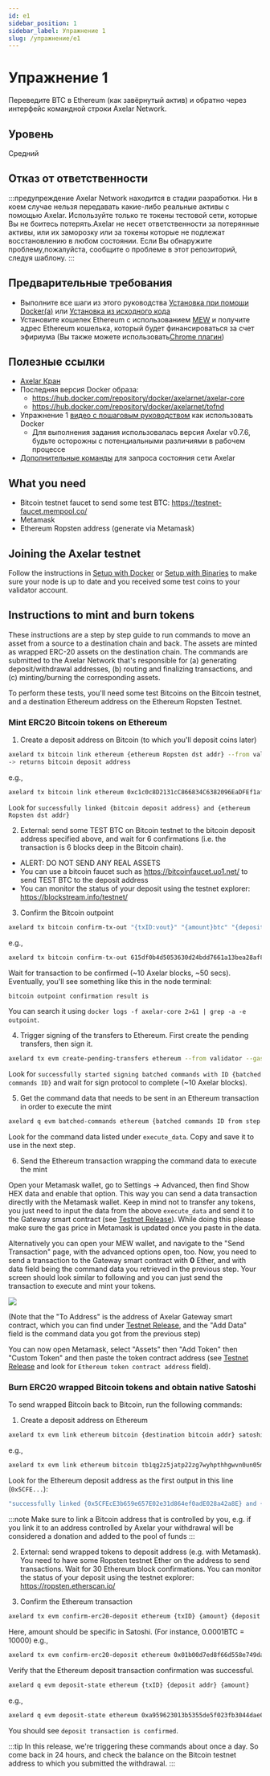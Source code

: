```yaml
---
id: e1
sidebar_position: 1
sidebar_label: Упражнение 1
slug: /упражнение/e1
---
```

# Упражнение 1
Переведите BTC в Ethereum (как завёрнутый актив) и обратно через интерфейс командной строки Axelar Network.

## Уровень
Средний

## Отказ от ответственности
:::предупреждение
Axelar Network находится в стадии разработки. Ни в коем случае нельзя передавать какие-либо реальные активы с помощью Axelar. Используйте только те токены тестовой сети, которые Вы не боитесь потерять.Axelar не несет ответственности за потерянные активы, или их заморозку или за токены которые не подлежат восстановлению в любом состоянии. Если Вы обнаружите проблему,пожалуйста, сообщите о проблеме в этот репозиторий, следуя шаблону.
:::

## Предварительные требования
- Выполните все шаги из этого руководства [Установка при помощи Docker(a)](/setup-docker) или [Установка из исходного кода](/setup-binaries)
- Установите кошелек Ethereum с использованием [MEW](https://www.myetherwallet.com/) и получите адрес Ethereum кошелька, который будет финансироваться за счет эфириума (Вы также можете использовать[Chrome плагин](https://chrome.google.com/webstore/detail/mew-cx/nlbmnnijcnlegkjjpcfjclmcfggfefdm?hl=en))

## Полезные ссылки
- [Axelar Кран](http://faucet.testnet.axelar.dev/)
- Последняя версия Docker образа:
  + https://hub.docker.com/repository/docker/axelarnet/axelar-core
  + https://hub.docker.com/repository/docker/axelarnet/tofnd
- Упражнение 1 [видео с пошаговым руководством](https://youtu.be/QC7Gx-ydTtw) как использовать Docker 
  + Для выполнения задания использовалась версия Axelar v0.7.6, будьте осторожны с потенциальными различиями в рабочем процессе
- [Дополнительные команды](/extra-commands) для запроса состояния сети Axelar

## What you need
- Bitcoin testnet faucet to send some test BTC: https://testnet-faucet.mempool.co/
- Metamask
- Ethereum Ropsten address (generate via Metamask)


## Joining the Axelar testnet

Follow the instructions in [Setup with Docker](/setup-docker) or [Setup with Binaries](/setup-binaries) to make sure your node is up to date and you received some test coins to your validator account.

## Instructions to mint and burn tokens
These instructions are a step by step guide to run commands to move an asset from a source to a destination chain and back. The assets are minted as wrapped ERC-20 assets on the destination chain. The commands are submitted to the Axelar Network that's responsible for (a) generating deposit/withdrawal addresses, (b) routing and finalizing transactions, and (c) minting/burning the corresponding assets.

To perform these tests, you'll need some test Bitcoins on the Bitcoin testnet, and a destination Ethereum address on the Ethereum Ropsten Testnet.

### Mint ERC20 Bitcoin tokens on Ethereum

1. Create a deposit address on Bitcoin (to which you'll deposit coins later)

```bash
axelard tx bitcoin link ethereum {ethereum Ropsten dst addr} --from validator
-> returns bitcoin deposit address
```

e.g.,

```bash
axelard tx bitcoin link ethereum 0xc1c0c8D2131cC866834C6382096EaDFEf1af2F52 --from validator
```

Look for `successfully linked {bitcoin deposit address} and {ethereum Ropsten dst addr}`

2. External: send some TEST BTC on Bitcoin testnet to the bitcoin deposit address specified above, and wait for 6 confirmations (i.e. the transaction is 6 blocks deep in the Bitcoin chain).
- ALERT: DO NOT SEND ANY REAL ASSETS
- You can use a bitcoin faucet such as https://bitcoinfaucet.uo1.net/ to send TEST BTC to the deposit address
- You can monitor the status of your deposit using the testnet explorer: https://blockstream.info/testnet/


3. Confirm the Bitcoin outpoint

```bash
axelard tx bitcoin confirm-tx-out "{txID:vout}" "{amount}btc" "{deposit address}" --from validator
```

e.g.,

```bash
axelard tx bitcoin confirm-tx-out 615df0b4d5053630d24bdd7661a13bea28af8bc1eb0e10068d39b4f4f9b6082d:0 0.00088btc tb1qlteveekr7u2qf8faa22gkde37epngsx9d7vgk98ujtzw77c27k7qk2qvup --from validator
```

Wait for transaction to be confirmed (~10 Axelar blocks, ~50 secs).
Eventually, you'll see something like this in the node terminal:

```bash
bitcoin outpoint confirmation result is
```

You can search it using `docker logs -f axelar-core 2>&1 | grep -a -e outpoint`.

4. Trigger signing of the transfers to Ethereum. First create the pending transfers, then sign it.

```bash
axelard tx evm create-pending-transfers ethereum --from validator --gas auto --gas-adjustment 1.2 && axelard tx evm sign-commands ethereum --from validator --gas auto --gas-adjustment 1.2
```
Look for `successfully started signing batched commands with ID {batched commands ID}` and wait for sign protocol to complete (~10 Axelar blocks).

5. Get the command data that needs to be sent in an Ethereum transaction in order to execute the mint

```bash
axelard q evm batched-commands ethereum {batched commands ID from step 4}
```
Look for the command data listed under `execute_data`. Copy and save it to use in the next step.

6. Send the Ethereum transaction wrapping the command data to execute the mint

Open your Metamask wallet, go to Settings -> Advanced, then find Show HEX data and enable that option. This way you can send a data transaction directly with the Metamask wallet. Keep in mind not to transfer any tokens, you just need to input the data from the above `execute_data` and send it to the Gateway smart contract (see [Testnet Release](/testnet-releases)). While doing this please make sure the gas price in Metamask is updated once you paste in the data.

Alternatively you can open your MEW wallet, and navigate to the "Send Transaction" page, with the advanced options open, too. Now, you need to send a transaction to the Gateway smart contract with **0** Ether, and with data field being the command data you retrieved in the previous step. Your screen should look similar to following and you can just send the transaction to execute and mint your tokens.

![](https://user-images.githubusercontent.com/1995809/118490096-2753c480-b750-11eb-9c9d-5eb478194ae4.png)

(Note that the "To Address" is the address of Axelar Gateway smart contract, which you can find under [Testnet Release](/testnet-releases), and the "Add Data" field is the command data you got from the previous step)

You can now open Metamask, select "Assets" then "Add Token" then "Custom Token" and then paste the token contract address (see [Testnet Release](/testnet-releases) and look for  `Ethereum token contract address` field).

### Burn ERC20 wrapped Bitcoin tokens and obtain native Satoshi

To send wrapped Bitcoin back to Bitcoin, run the following commands:

1. Create a deposit address on Ethereum

```bash
axelard tx evm link ethereum bitcoin {destination bitcoin addr} satoshi --from validator
```

e.g.,
```bash
axelard tx evm link ethereum bitcoin tb1qg2z5jatp22zg7wyhpthhgwvn0un05mdwmqgjln satoshi --from validator
```

Look for the Ethereum deposit address as the first output in this line (`0x5CFE...`):

```bash
"successfully linked {0x5CFEcE3b659e657E02e31d864ef0adE028a42a8E} and {tb1qq8wnre6rzctec9wycrl2dq00m3avravslahc8v}"
```
:::note
Make sure to link a Bitcoin address that is controlled by you, e.g. if you link it to an address controlled by Axelar your withdrawal will be considered a donation and added to the pool of funds
:::

2. External: send wrapped tokens to deposit address (e.g. with Metamask). You need to have some Ropsten testnet Ether on the address to send transactions. Wait for 30 Ethereum block confirmations. You can monitor the status of your deposit using the testnet explorer: https://ropsten.etherscan.io/

3. Confirm the Ethereum transaction

```bash
axelard tx evm confirm-erc20-deposit ethereum {txID} {amount} {deposit addr} --from validator
```

Here, amount should be specific in Satoshi. (For instance, 0.0001BTC = 10000)
e.g.,

```bash
axelard tx evm confirm-erc20-deposit ethereum 0x01b00d7ed8f66d558e749daf377ca30ed45f747bbf64f2fd268a6d1ea84f916a 10000 0x5CFEcE3b659e657E02e31d864ef0adE028a42a8E --from validator
```
Verify that the Ethereum deposit transaction confirmation was successful.

```bash
axelard q evm deposit-state ethereum {txID} {deposit addr} {amount}
```

e.g.,

```bash
axelard q evm deposit-state ethereum 0xa959623013b5355de5f023fb3044dae02bf915d57b9440460ca59a98663741a8 0x7c5578F5cC4c9253F1E5495240785DD477843D80 10000
```
You should see `deposit transaction is confirmed`.

:::tip
In this release, we're triggering these commands about once a day. So come back in 24 hours, and check the balance on the Bitcoin testnet address to which you submitted the withdrawal.
:::
